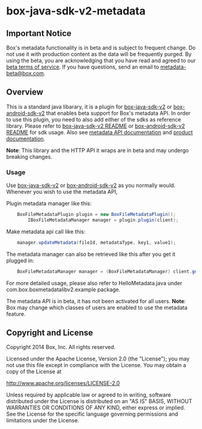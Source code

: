 # box-java-sdk-v2-metadata

## Important Notice
Box's metadata functionality is in beta and is subject to frequent change.
Do not use it with production content as the data will be frequently purged.
By using the beta, you are acknowledging that you have read and agreed to our
[beta terms of service](https://cloud.box.com/s/w73uuums8jjaumtri853). If you
have questions, send an email to metadata-beta@box.com.

## Overview

This is a standard java libarary, it is a plugin for [box-java-sdk-v2](https://github.com/box/box-java-sdk-v2) or [box-android-sdk-v2](https://github.com/box/box-android-sdk-v2)
that enables beta support for Box's metadata API. In order to use this plugin, you need to also add either of the sdks as reference library. 
Please refer to [box-java-sdk-v2 README](https://github.com/box/box-java-sdk-v2) or [box-android-sdk-v2 README](https://github.com/box/box-android-sdk-v2) for sdk usage.
Also see
[metadata API documentation](https://developers.box.com/metadata-api/) and
[product documentation](https://developers.box.com/metadata-web-application/).

**Note**: This library and the HTTP API it wraps are in beta and may undergo breaking
changes.

### Usage


Use [box-java-sdk-v2](https://github.com/box/box-java-sdk-v2) or [box-android-sdk-v2](https://github.com/box/box-android-sdk-v2) as you normally would. Whenever you wish to use the metadata API,

Plugin metadata manager like this:

```java
	BoxFileMetadataPlugin plugin = new BoxFileMetadataPlugin();
        IBoxFileMetadataManager manager = plugin.plugin(client);
```

Make metadata api call like this:
```java
	manager.updateMetadata(fileId, metadataType, key1, value1);
```
The metadata manager can also be retrieved like this after you get it plugged in:
```java
	BoxFileMetadataManager manager = (BoxFileMetadataManager) client.getPluginManager(BoxFileMetadataPlugin.FILE_METADATA_MANAGER_KEY);
```

For more detailed usage, please also refer to HelloMetadata.java under com.box.boxmetadatalibv2.example package.

The metadata API is in beta, it has not been activated for all users.
**Note**: Box may change which classes of users are enabled to use the metadata feature.

## Copyright and License

Copyright 2014 Box, Inc. All rights reserved.

Licensed under the Apache License, Version 2.0 (the "License");
you may not use this file except in compliance with the License.
You may obtain a copy of the License at

   http://www.apache.org/licenses/LICENSE-2.0

Unless required by applicable law or agreed to in writing, software
distributed under the License is distributed on an "AS IS" BASIS,
WITHOUT WARRANTIES OR CONDITIONS OF ANY KIND, either express or implied.
See the License for the specific language governing permissions and
limitations under the License.


